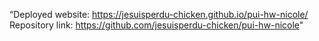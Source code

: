 “Deployed website: https://jesuisperdu-chicken.github.io/pui-hw-nicole/
Repository link: https://github.com/jesuisperdu-chicken/pui-hw-nicole"
